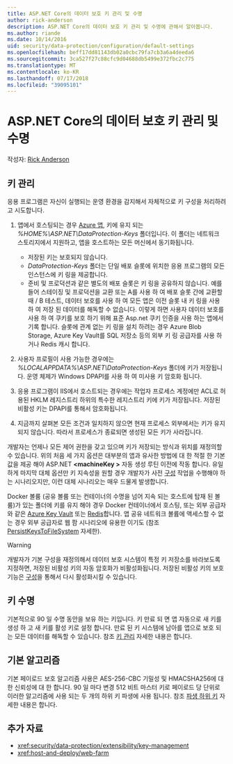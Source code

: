 ```yaml
---
title: ASP.NET Core의 데이터 보호 키 관리 및 수명
author: rick-anderson
description: ASP.NET Core의 데이터 보호 키 관리 및 수명에 관해서 알아봅니다.
ms.author: riande
ms.date: 10/14/2016
uid: security/data-protection/configuration/default-settings
ms.openlocfilehash: beff17dd81143db02a0cbc79fa7cb3a6a4deeda6
ms.sourcegitcommit: 3ca527f27c88cfc9d04688db5499e372fbc2c775
ms.translationtype: MT
ms.contentlocale: ko-KR
ms.lasthandoff: 07/17/2018
ms.locfileid: "39095101"
---
```

# <a name="data-protection-key-management-and-lifetime-in-aspnet-core"></a>ASP.NET Core의 데이터 보호 키 관리 및 수명

작성자: [Rick Anderson](https://twitter.com/RickAndMSFT)

## <a name="key-management"></a>키 관리

응용 프로그램은 자신이 실행되는 운영 환경을 감지해서 자체적으로 키 구성을 처리하려고 시도합니다.

1. 앱에서 호스팅되는 경우 [Azure 앱](https://azure.microsoft.com/services/app-service/), 키에 유지 되는 *%HOME%\ASP.NET\DataProtection-Keys* 폴더입니다. 이 폴더는 네트워크 스토리지에서 지원하고, 앱을 호스트하는 모든 머신에서 동기화됩니다.
   * 저장된 키는 보호되지 않습니다.
   * *DataProtection-Keys* 폴더는 단일 배포 슬롯에 위치한 응용 프로그램의 모든 인스턴스에 키 링을 제공합니다.
   * 준비 및 프로덕션과 같은 별도의 배포 슬롯은 키 링을 공유하지 않습니다. 예를 들어 스테이징 및 프로덕션을 교환 또는 A를 사용 하 여 배포 슬롯 간에 교환할 때 / B 테스트, 데이터 보호를 사용 하 여 모든 앱은 이전 슬롯 내 키 링을 사용 하 여 저장 된 데이터를 해독할 수 없습니다. 이렇게 하면 사용자 데이터 보호를 사용 하 여 쿠키를 보호 하기 위해 표준 Asp.net 쿠키 인증을 사용 하는 앱에서 기록 합니다. 슬롯에 관계 없는 키 링을 설치 하려는 경우 Azure Blob Storage, Azure Key Vault를 SQL 저장소 등의 외부 키 링 공급자를 사용 하거나 Redis 캐시 합니다.

1. 사용자 프로필이 사용 가능한 경우에는 *%LOCALAPPDATA%\ASP.NET\DataProtection-Keys* 폴더에 키가 저장됩니다. 운영 체제가 Windows DPAPI를 사용 하 여 미사용 키 암호화 됩니다.

1. 응용 프로그램이 IIS에서 호스트되는 경우에는 작업자 프로세스 계정에만 ACL로 허용된 HKLM 레지스트리 하위의 특수한 레지스트리 키에 키가 저장됩니다. 저장된 비활성 키는 DPAPI를 통해서 암호화됩니다.

1. 지금까지 살펴본 모든 조건과 일치하지 않으면 현재 프로세스 외부에서는 키가 유지되지 않습니다. 따라서 프로세스가 종료되면 생성된 모든 키가 사라집니다.

개발자는 언제나 모든 제어 권한을 갖고 있으며 키가 저장되는 방식과 위치를 재정의할 수 있습니다. 위의 처음 세 가지 옵션은 대부분의 앱과 유사한 방법에 대 한 적절 한 기본값을 제공 해야 ASP.NET  **\<machineKey >** 자동 생성 루틴 이전에 작동 합니다. 유일하게 마지막 대체 옵션만 키 지속성을 원할 경우 개발자가 사전 [구성](xref:security/data-protection/configuration/overview) 작업을 수행해야 하는 시나리오지만, 이런 대체 시나리오는 매우 드물게 발생합니다.

Docker 볼륨 (공유 볼륨 또는 컨테이너의 수명을 넘어 지속 되는 호스트에 탑재 된 볼륨)가 있는 폴더에 키를 유지 해야 경우 Docker 컨테이너에서 호스팅, 또는 외부 공급자와 같은 [Azure Key Vault](https://azure.microsoft.com/services/key-vault/) 또는 [Redis](https://redis.io/)합니다. 앱 공유 네트워크 볼륨에 액세스할 수 없는 경우 외부 공급자로 웹 팜 시나리오에 유용한 이기도 (참조 [PersistKeysToFileSystem](xref:security/data-protection/configuration/overview#persistkeystofilesystem) 자세한).

> [!WARNING]
> 개발자가 기본 구성을 재정의해서 데이터 보호 시스템이 특정 키 저장소를 바라보도록 지정하면, 저장된 비활성 키의 자동 암호화가 비활성화됩니다. 저장된 비활성 키의 보호 기능은 [구성](xref:security/data-protection/configuration/overview)을 통해서 다시 활성화시킬 수 있습니다.

## <a name="key-lifetime"></a>키 수명

기본적으로 90 일 수명 동안을 보유 하는 키입니다. 키 만료 되 면 앱 자동으로 새 키를 생성 하 고 새 키를 활성 키로 설정 합니다. 만료 된 키 시스템에 남아를 앱으로 보호 되는 모든 데이터를 해독할 수 있습니다. 참조 [키 관리](xref:security/data-protection/implementation/key-management#key-expiration-and-rolling) 자세한 내용은 합니다.

## <a name="default-algorithms"></a>기본 알고리즘

기본 페이로드 보호 알고리즘 사용은 AES-256-CBC 기밀성 및 HMACSHA256에 대 한 신뢰성에 대 한 합니다. 90 일 마다 변경 512 비트 마스터 키로 페이로드 당 단위로 이러한 알고리즘에 사용 되는 두 개의 하위 키 파생에 사용 됩니다. 참조 [파생 하위 키](xref:security/data-protection/implementation/subkeyderivation#additional-authenticated-data-and-subkey-derivation) 자세한 내용은 합니다.

## <a name="additional-resources"></a>추가 자료

* <xref:security/data-protection/extensibility/key-management>
* <xref:host-and-deploy/web-farm>
